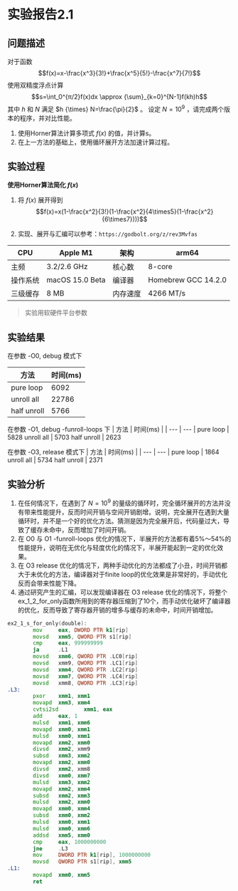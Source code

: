 # 实验报告2.1
## 问题描述
对于函数 
$$f(x)=x-\frac{x^3}{3!}+\frac{x^5}{5!}-\frac{x^7}{7!}$$ 
使用双精度浮点计算 
$$s=\int_0^{π/2}f(x)dx \approx {\sum}_{k=0}^{N-1}f(kh)h$$
其中 $h$ 和 $N$ 满足 $h {\times} N=\frac{\pi}{2}$ 。
设定 $N = 10^9$ ，请完成两个版本的程序，并对比性能。

1. 使用Horner算法计算多项式 $f(x)$ 的值，并计算s。
2. 在上一方法的基础上，使用循环展开方法加速计算过程。

## 实验过程
**使用Horner算法简化 $f(x)$**

1. 将 $f(x)$ 展开得到
$$f(x)=x(1-\frac{x^2}{3!}(1-\frac{x^2}{4\times5}(1-\frac{x^2}{6\times7})))$$

2. 实现、展开与汇编可以参考：`https://godbolt.org/z/rev3Mvfas`

| CPU |Apple M1| 架构 | arm64 |
| --- | --- | --- | --- |
| 主频 | 3.2/2.6 GHz | 核心数 | 8-core |
| 操作系统 |macOS 15.0 Beta| 编译器 | Homebrew GCC 14.2.0 |
| 三级缓存 | 8 MB | 内存速度 | 4266 MT/s |
> 实验用软硬件平台参数

## 实验结果

在参数 -O0, debug 模式下

| 方法 | 时间(ms) |
| --- | --- |
pure loop | 6092
unroll all | 22786
half unroll | 5766

在参数 -O1, debug -funroll-loops 下
| 方法 | 时间(ms) |
| --- | --- |
pure loop | 5828
unroll all | 5703
half unroll | 2623

在参数 -O3, release 模式下
| 方法 | 时间(ms) |
| --- | --- |
pure loop | 1864
unroll all | 5734
half unroll | 2371


## 实验分析
1. 在任何情况下，在遇到了 $N = 10^9$ 的量级的循环时，完全循环展开的方法并没有带来性能提升，反而时间开销与空间开销剧增。说明，完全展开在遇到大量循环时，并不是一个好的优化方法。猜测是因为完全展开后，代码量过大，导致了缓存未命中，反而增加了时间开销。
2. 在 O0 与 O1 -funroll-loops 优化的情况下，半展开的方法都有着5%～54%的性能提升，说明在无优化与轻度优化的情况下，半展开能起到一定的优化效果。
3. 在 O3 release 优化的情况下，两种手动优化的方法都成了小丑，时间开销都大于未优化的方法，编译器对于finite loop的优化效果是非常好的，手动优化反而会带来性能下降。
4. 通过研究产生的汇编，可以发现编译器在 O3 release 优化的情况下，将整个ex_1_2_for_only函数所用到的寄存器压缩到了10个，而手动优化破坏了编译器的优化，反而导致了寄存器开销的增多与缓存的未命中，时间开销增加。
```asm
ex2_1_s_for_only(double):
        mov     eax, DWORD PTR k1[rip]
        movsd   xmm5, QWORD PTR s1[rip]
        cmp     eax, 999999999
        ja      .L1
        movsd   xmm6, QWORD PTR .LC0[rip]
        movsd   xmm9, QWORD PTR .LC1[rip]
        movsd   xmm4, QWORD PTR .LC2[rip]
        movsd   xmm7, QWORD PTR .LC4[rip]
        movsd   xmm8, QWORD PTR .LC3[rip]
.L3:
        pxor    xmm1, xmm1
        movapd  xmm3, xmm4
        cvtsi2sd        xmm1, eax
        add     eax, 1
        mulsd   xmm1, xmm6
        movapd  xmm0, xmm1
        mulsd   xmm0, xmm1
        movapd  xmm2, xmm0
        divsd   xmm2, xmm9
        subsd   xmm3, xmm2
        movapd  xmm2, xmm0
        divsd   xmm2, xmm8
        divsd   xmm0, xmm7
        mulsd   xmm3, xmm2
        movapd  xmm2, xmm4
        subsd   xmm2, xmm3
        mulsd   xmm2, xmm0
        movapd  xmm0, xmm4
        subsd   xmm0, xmm2
        mulsd   xmm0, xmm1
        mulsd   xmm0, xmm6
        addsd   xmm5, xmm0
        cmp     eax, 1000000000
        jne     .L3
        mov     DWORD PTR k1[rip], 1000000000
        movsd   QWORD PTR s1[rip], xmm5
.L1:
        movapd  xmm0, xmm5
        ret
```
